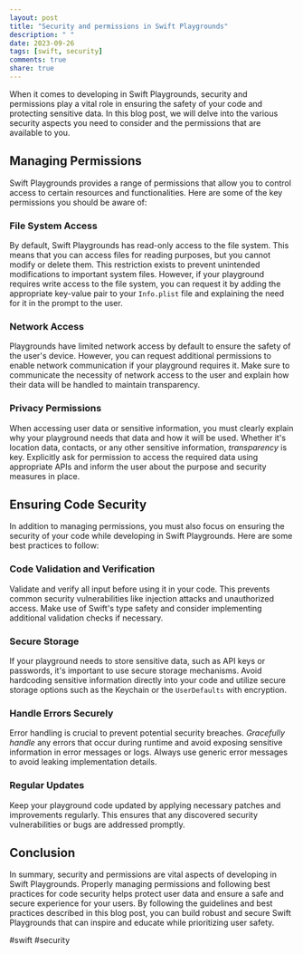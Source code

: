 ```yaml
---
layout: post
title: "Security and permissions in Swift Playgrounds"
description: " "
date: 2023-09-26
tags: [swift, security]
comments: true
share: true
---
```


When it comes to developing in Swift Playgrounds, security and permissions play a vital role in ensuring the safety of your code and protecting sensitive data. In this blog post, we will delve into the various security aspects you need to consider and the permissions that are available to you.

## Managing Permissions

Swift Playgrounds provides a range of permissions that allow you to control access to certain resources and functionalities. Here are some of the key permissions you should be aware of:

### File System Access

By default, Swift Playgrounds has read-only access to the file system. This means that you can access files for reading purposes, but you cannot modify or delete them. This restriction exists to prevent unintended modifications to important system files. However, if your playground requires write access to the file system, you can request it by adding the appropriate key-value pair to your `Info.plist` file and explaining the need for it in the prompt to the user.

### Network Access

Playgrounds have limited network access by default to ensure the safety of the user's device. However, you can request additional permissions to enable network communication if your playground requires it. Make sure to communicate the necessity of network access to the user and explain how their data will be handled to maintain transparency.

### Privacy Permissions

When accessing user data or sensitive information, you must clearly explain why your playground needs that data and how it will be used. Whether it's location data, contacts, or any other sensitive information, *transparency* is key. Explicitly ask for permission to access the required data using appropriate APIs and inform the user about the purpose and security measures in place.

## Ensuring Code Security

In addition to managing permissions, you must also focus on ensuring the security of your code while developing in Swift Playgrounds. Here are some best practices to follow:

### Code Validation and Verification

Validate and verify all input before using it in your code. This prevents common security vulnerabilities like injection attacks and unauthorized access. Make use of Swift's type safety and consider implementing additional validation checks if necessary.

### Secure Storage

If your playground needs to store sensitive data, such as API keys or passwords, it's important to use secure storage mechanisms. Avoid hardcoding sensitive information directly into your code and utilize secure storage options such as the Keychain or the `UserDefaults` with encryption.

### Handle Errors Securely

Error handling is crucial to prevent potential security breaches. *Gracefully handle* any errors that occur during runtime and avoid exposing sensitive information in error messages or logs. Always use generic error messages to avoid leaking implementation details.

### Regular Updates

Keep your playground code updated by applying necessary patches and improvements regularly. This ensures that any discovered security vulnerabilities or bugs are addressed promptly.

## Conclusion

In summary, security and permissions are vital aspects of developing in Swift Playgrounds. Properly managing permissions and following best practices for code security helps protect user data and ensure a safe and secure experience for your users. By following the guidelines and best practices described in this blog post, you can build robust and secure Swift Playgrounds that can inspire and educate while prioritizing user safety.

#swift #security